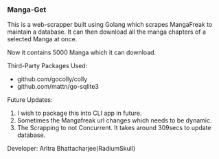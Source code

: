 <h3> Manga-Get </h3>

This is a web-scrapper built using Golang which scrapes MangaFreak to maintain a database. It can then download all the manga chapters of a selected Manga at once.

Now it contains 5000 Manga which it can download.

Third-Party Packages Used:
<ul>
<li> github.com/gocolly/colly
<li> github.com/mattn/go-sqlite3
</ul>

Future Updates:
1. I wish to package this into CLI app in future.
2. Sometimes the Mangafreak url changes which needs to be dynamic.
3. The Scrapping to not Concurrent. It takes around 309secs to update database.

Developer: Aritra Bhattacharjee(RadiumSkull)
